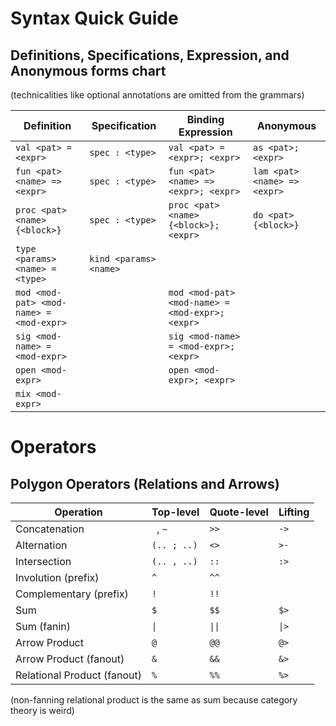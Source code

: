# Syntax Quick Guide

## Definitions, Specifications, Expression, and Anonymous forms chart
(technicalities like optional annotations are omitted from the grammars)

| Definition | Specification | Binding Expression | Anonymous |
--- | --- | --- | ---
| `val <pat> = <expr>` | `spec : <type>` | `val <pat> = <expr>; <expr>` | `as <pat>; <expr>` |
| `fun <pat> <name> => <expr>` | `spec : <type>` | `fun <pat> <name> => <expr>; <expr>` | `lam <pat> <name> => <expr>` |
| `proc <pat> <name> {<block>}` | `spec : <type>` | `proc <pat> <name> {<block>}; <expr>` | `do <pat> {<block>}` |
| `type <params> <name> = <type>` | `kind <params> <name>` | | |
| `mod <mod-pat> <mod-name> = <mod-expr>` | | `mod <mod-pat> <mod-name> = <mod-expr>; <expr>` | |
| `sig <mod-name> = <mod-expr>` | | `sig <mod-name> = <mod-expr>; <expr>` | |
| `open <mod-expr>` | | `open <mod-expr>; <expr>` | |
| `mix <mod-expr>` | | | 

# Operators

## Polygon Operators (Relations and Arrows)
| Operation | Top-level | Quote-level | Lifting |
--- | --- | --- | ---
| Concatenation | ` `, `~` | `>>` | `->` |
| Alternation | `(.. ; ..)` | `<>` | `>-` |
| Intersection | `(.. , ..)` | `::` | `:>` |
| Involution (prefix) | `^` | `^^` | | 
| Complementary (prefix) | `!` | `!!` | | 
| Sum | `$` | `$$` | `$>` |
| Sum (fanin) | `\|` | `\|\|` | `\|>` | 
| Arrow Product | `@` | `@@` | `@>` |
| Arrow Product (fanout) | `&` | `&&` | `&>`
| Relational Product (fanout) | `%` | `%%` | `%>` |

(non-fanning relational product is the same as sum because category theory is weird)